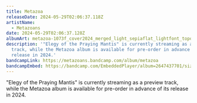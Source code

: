 ```yaml
---
title: Metazoa
releaseDate: 2024-05-29T02:06:37.118Z
artistName:
  - Metazoans
date: 2024-05-29T02:06:37.128Z
albumArt: metazoa-1073f_cover2024_merged_light_sepiaflat_lightfont_toponly.jpg
description: '"﻿Elegy of the Praying Mantis" is currently streaming as a preview
  track, while the Metazoa album is available for pre-order in advance of its
  release in 2024.'
bandcampLink: https://metazoans.bandcamp.com/album/metazoa
bandcampEmbed: https://bandcamp.com/EmbeddedPlayer/album=2647437701/size=large/bgcol=ffffff/linkcol=0687f5/tracklist=false/transparent=true/
---
```

"﻿Elegy of the Praying Mantis" is currently streaming as a preview track, while the Metazoa album is available for pre-order in advance of its release in 2024.